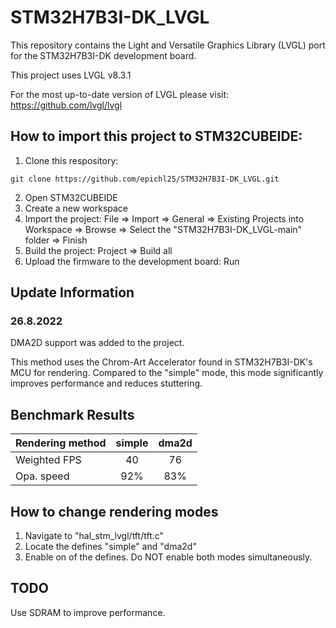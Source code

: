 # STM32H7B3I-DK_LVGL

This repository contains the Light and Versatile Graphics Library (LVGL) port for the STM32H7B3I-DK development board. 

This project uses LVGL v8.3.1

For the most up-to-date version of LVGL please visit: https://github.com/lvgl/lvgl


## How to import this project to STM32CUBEIDE:
1. Clone this respository: 
```
git clone https://github.com/epichl25/STM32H7B3I-DK_LVGL.git
```
2. Open STM32CUBEIDE
3. Create a new workspace
4. Import the project: File => Import => General => Existing Projects into Workspace => Browse => Select the "STM32H7B3I-DK_LVGL-main" folder => Finish
5. Build the project: Project => Build all
6. Upload the firmware to the development board: Run


## Update Information

### 26.8.2022

DMA2D support was added to the project.

This method uses the Chrom-Art Accelerator found in STM32H7B3I-DK's MCU for rendering. Compared to the "simple" mode, this mode significantly improves performance and reduces stuttering.


## Benchmark Results
| Rendering method | simple | dma2d |
| :---             |  :---: | :---: |
| Weighted FPS     |   40   |  76   |
| Opa. speed       |   92%  |  83%  |


## How to change rendering modes
1. Navigate to "hal_stm_lvgl/tft/tft.c" 
2. Locate the defines "simple" and "dma2d"
3. Enable on of the defines. Do NOT enable both modes simultaneously. 


## TODO
Use SDRAM to improve performance.
